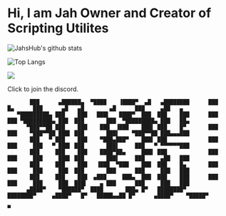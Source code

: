 

# Hi, I am Jah Owner and Creator of Scripting Utilites



![JahsHub's github stats](https://github-readme-stats.vercel.app/api?username=JahsHub&theme=tokyonight)

![Top Langs](https://github-readme-stats.vercel.app/api/top-langs/?username=JahsHub&layout=compact&theme=tokyonight)

[![](https://discordapp.com/api/guilds/876227875248934952/embed.png?style=banner2)](https://discord.gg/QxHF74JTdk) 

Click to join the discord.

```
       ███      ▄██████▄  ▀████    ▐████▀  ▄█   ▄████████      ███    █▄      ███      ▄█   ▄█        ▄█      ███     ▄██   ▄   
   ▀█████████▄ ███    ███   ███▌   ████▀  ███  ███    ███      ███    ███ ▀█████████▄ ███  ███       ███  ▀█████████▄ ███   ██▄ 
      ▀███▀▀██ ███    ███    ███  ▐███    ███▌ ███    █▀       ███    ███    ▀███▀▀██ ███▌ ███       ███▌    ▀███▀▀██ ███▄▄▄███ 
       ███   ▀ ███    ███    ▀███▄███▀    ███▌ ███             ███    ███     ███   ▀ ███▌ ███       ███▌     ███   ▀ ▀▀▀▀▀▀███ 
       ███     ███    ███    ████▀██▄     ███▌ ███             ███    ███     ███     ███▌ ███       ███▌     ███     ▄██   ███ 
       ███     ███    ███   ▐███  ▀███    ███  ███    █▄       ███    ███     ███     ███  ███       ███      ███     ███   ███ 
       ███     ███    ███  ▄███     ███▄  ███  ███    ███      ███    ███     ███     ███  ███▌    ▄ ███      ███     ███   ███ 
      ▄████▀    ▀██████▀  ████       ███▄ █▀   ████████▀       ████████▀     ▄████▀   █▀   █████▄▄██ █▀      ▄████▀    ▀█████▀ 
                                                                                        ▀                                    
```

